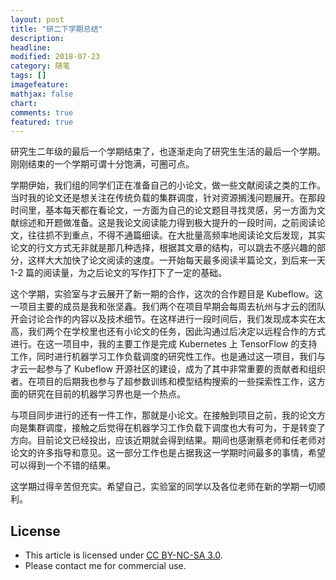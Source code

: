 ```yaml
---
layout: post
title: "研二下学期总结"
description:
headline:
modified: 2018-07-23
category: 随笔
tags: []
imagefeature:
mathjax: false
chart:
comments: true
featured: true
---
```


研究生二年级的最后一个学期结束了，也逐渐走向了研究生生活的最后一个学期。刚刚结束的一个学期可谓十分饱满，可圈可点。

学期伊始，我们组的同学们正在准备自己的小论文，做一些文献阅读之类的工作。当时我的论文还是想关注在传统负载的集群调度，针对资源搁浅问题展开。在那段时间里，基本每天都在看论文，一方面为自己的论文题目寻找灵感，另一方面为文献综述和开题做准备。这是我论文阅读能力得到极大提升的一段时间，之前阅读论文，往往抓不到重点，不得不通篇细读。在大批量高频率地阅读论文后发现，其实论文的行文方式无非就是那几种选择，根据其文章的结构，可以跳去不感兴趣的部分，这样大大加快了论文阅读的速度。一开始每天最多阅读半篇论文，到后来一天 1-2 篇的阅读量，为之后论文的写作打下了一定的基础。

这个学期，实验室与才云展开了新一期的合作，这次的合作题目是 Kubeflow。这一项目主要的成员是我和张坚鑫。我们两个在项目早期会每周去杭州与才云的团队开会讨论合作的内容以及技术细节。在这样进行一段时间后，我们发现成本实在太高，我们两个在学校里也还有小论文的任务，因此沟通过后决定以远程合作的方式进行。在这一项目中，我的主要工作是完成 Kubernetes 上 TensorFlow 的支持工作，同时进行机器学习工作负载调度的研究性工作。也是通过这一项目，我们与才云一起参与了 Kubeflow 开源社区的建设，成为了其中非常重要的贡献者和组织者。在项目的后期我也参与了超参数训练和模型结构搜索的一些探索性工作，这方面的研究在目前的机器学习界也是一个热点。

与项目同步进行的还有一件工作，那就是小论文。在接触到项目之前，我的论文方向是集群调度，接触之后觉得在机器学习工作负载下调度也大有可为，于是转变了方向。目前论文已经投出，应该近期就会得到结果。期间也感谢蔡老师和任老师对论文的许多指导和意见。这一部分工作也是占据我这一学期时间最多的事情，希望可以得到一个不错的结果。

这学期过得辛苦但充实。希望自己，实验室的同学以及各位老师在新的学期一切顺利。

## License

- This article is licensed under [CC BY-NC-SA 3.0](https://creativecommons.org/licenses/by-nc-sa/3.0/).
- Please contact me for commercial use.
